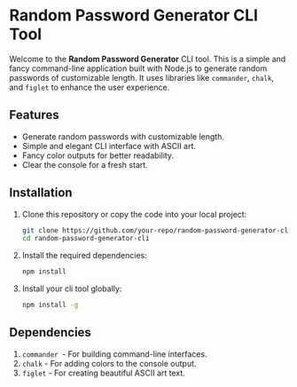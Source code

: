# Random Password Generator CLI Tool

Welcome to the **Random Password Generator** CLI tool. This is a simple and fancy command-line application built with Node.js to generate random passwords of customizable length. It uses libraries like `commander`, `chalk`, and `figlet` to enhance the user experience.

## Features

- Generate random passwords with customizable length.
- Simple and elegant CLI interface with ASCII art.
- Fancy color outputs for better readability.
- Clear the console for a fresh start.

## Installation

1. Clone this repository or copy the code into your local project:
   ```bash
   git clone https://github.com/your-repo/random-password-generator-cli.git
   cd random-password-generator-cli
   ```
2. Install the required dependencies:
   ```bash
   npm install
   ```
3. Install your cli tool globally:
   ```bash
   npm install -g
   ```

## Dependencies

1. `commander `- For building command-line interfaces.
2. `chalk` - For adding colors to the console output.
3. `figlet` - For creating beautiful ASCII art text.
